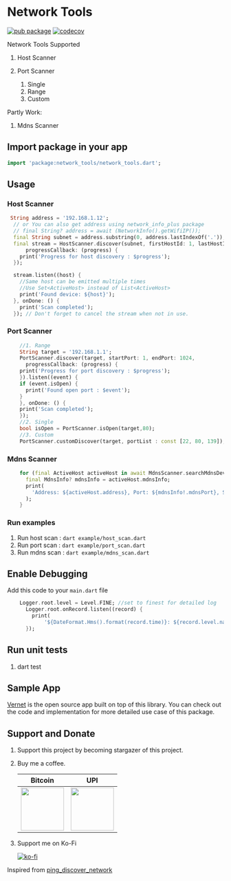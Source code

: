 # Network Tools

[![pub package](https://img.shields.io/pub/v/network_tools.svg)](https://pub.dev/packages/network_tools)
[![codecov](https://codecov.io/gh/git-elliot/network_tools/branch/main/graph/badge.svg?token=J9G2472GQZ)](https://codecov.io/gh/git-elliot/network_tools)

Network Tools Supported

1. Host Scanner

2. Port Scanner
   1. Single
   2. Range
   3. Custom

Partly Work:

1. Mdns Scanner

## Import package in your app

```dart
import 'package:network_tools/network_tools.dart';
```

## Usage

### Host Scanner

```dart
 String address = '192.168.1.12';
  // or You can also get address using network_info_plus package
  // final String? address = await (NetworkInfo().getWifiIP());
  final String subnet = address.substring(0, address.lastIndexOf('.'));
  final stream = HostScanner.discover(subnet, firstHostId: 1, lastHostId: 50,
      progressCallback: (progress) {
    print('Progress for host discovery : $progress');
  });

  stream.listen((host) {
    //Same host can be emitted multiple times
    //Use Set<ActiveHost> instead of List<ActiveHost>
    print('Found device: ${host}');
  }, onDone: () {
    print('Scan completed');
  }); // Don't forget to cancel the stream when not in use.

```

### Port Scanner

```dart
    //1. Range
    String target = '192.168.1.1';
    PortScanner.discover(target, startPort: 1, endPort: 1024,
      progressCallback: (progress) {
    print('Progress for port discovery : $progress');
    }).listen((event) {
    if (event.isOpen) {
      print('Found open port : $event');
    }
    }, onDone: () {
    print('Scan completed');
    });
    //2. Single
    bool isOpen = PortScanner.isOpen(target,80);
    //3. Custom
    PortScanner.customDiscover(target, portList : const [22, 80, 139]);
```

### Mdns Scanner

```dart
    for (final ActiveHost activeHost in await MdnsScanner.searchMdnsDevices()) {
      final MdnsInfo? mdnsInfo = activeHost.mdnsInfo;
      print(
        'Address: ${activeHost.address}, Port: ${mdnsInfo!.mdnsPort}, ServiceType: ${mdnsInfo.mdnsServiceType}, MdnsName: ${mdnsInfo.getOnlyTheStartOfMdnsName()}',
      );
    }
```

### Run examples

1. Run host scan : `dart example/host_scan.dart`
2. Run port scan : `dart example/port_scan.dart`
3. Run mdns scan : `dart example/mdns_scan.dart`

## Enable Debugging

Add this code to your `main.dart` file

```dart
    Logger.root.level = Level.FINE; //set to finest for detailed log
      Logger.root.onRecord.listen((record) {
        print(
            '${DateFormat.Hms().format(record.time)}: ${record.level.name}: ${record.loggerName}: ${record.message}');
      });
```

## Run unit tests

1. dart test

## Sample App

[Vernet](https://github.com/git-elliot/vernet) is the open source app built on top of this library.
You can check out the code and implementation for more detailed use case of this package.

## Support and Donate

1. Support this project by becoming stargazer of this project.
2. Buy me a coffee.

   | Bitcoin                                                                                                           | UPI                                                                                                                |
   | ----------------------------------------------------------------------------------------------------------------- | ------------------------------------------------------------------------------------------------------------------ |
   | <img src="https://raw.githubusercontent.com/git-elliot/network_tools/main/donation/bitcoin_qr.png" width = "100"> | <img src="https://raw.githubusercontent.com/git-elliot/network_tools/main/donation/bhim_upi_qr.png" width = "100"> |

3. Support me on Ko-Fi

   [![ko-fi](https://ko-fi.com/img/githubbutton_sm.svg)](https://ko-fi.com/fs0c13ty)

Inspired from [ping_discover_network](https://github.com/andrey-ushakov/ping_discover_network)
